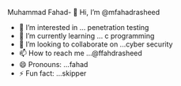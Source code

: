 Muhammad Fahad- 👋 Hi, I’m @mfahadrasheed
- 👀 I’m interested in ... penetration testing
- 🌱 I’m currently learning ... c programming
- 💞️ I’m looking to collaborate on ...cyber security
- 📫 How to reach me ...@ffahdrasheed
- 😄 Pronouns: ...fahad
- ⚡ Fun fact: ...skipper

<!---
mfahadrasheed/mfahadrasheed is a ✨ special ✨ repository because its `README.md` (this file) appears on your GitHub profile.
You can click the Preview link to take a look at your changes.
--->
